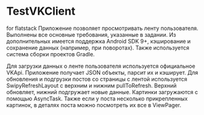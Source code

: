 # TestVKClient
for flatstack
Приложение позволяет просмотривать ленту пользователя. Выполнены все основные требования, указанные в задании. Из дополнительных имеется поддержка Android SDK 9+, кэширование и сохранение данных (например, при поворотах). Также используется система сборки проектов Gradle.

Для загрузки данных о ленте пользователя используется официальное VKApi. Приложение получает JSON объекты, парсит их и кэширует. Для обновления и подгрузки постов со страницы с лентой используется SwipyRefreshLayout с верхним и нижним pullToRefresh. Верхний обновляет, нижний подгружает новые данные. Картинки загружаются с помощью AsyncTask. Также если у поста несколько прикрепленных картинок, в деталях поста можно посмотреть их все в ViewPager.
